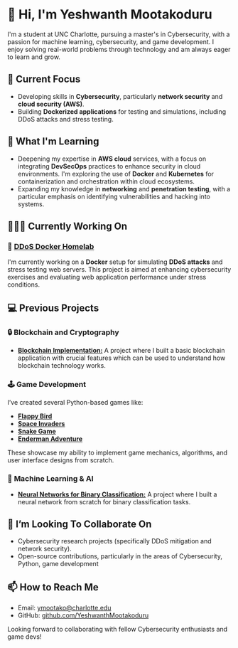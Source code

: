 # 👋 Hi, I'm Yeshwanth Mootakoduru

I'm a student at UNC Charlotte, pursuing a master's in Cybersecurity, with a passion for machine learning, cybersecurity, and game development. I enjoy solving real-world problems through technology and am always eager to learn and grow.

## 🔭 Current Focus
- Developing skills in **Cybersecurity**, particularly **network security** and **cloud security (AWS)**.
- Building **Dockerized applications** for testing and simulations, including DDoS attacks and stress testing.

## 🌱 What I'm Learning
- Deepening my expertise in **AWS cloud** services, with a focus on integrating **DevSecOps** practices to enhance security in cloud environments. I'm exploring the use of **Docker** and **Kubernetes** for containerization and orchestration within cloud ecosystems.
- Expanding my knowledge in **networking** and **penetration testing**, with a particular emphasis on identifying vulnerabilities and hacking into systems.

## 👩🏻‍💻 Currently Working On
### 🚀 [**DDoS Docker Homelab**](https://github.com/yeshwanthmoota/ddos-docker-homelab)
I'm currently working on a **Docker** setup for simulating **DDoS attacks** and stress testing web servers. This project is aimed at enhancing cybersecurity exercises and evaluating web application performance under stress conditions.


## 💻 Previous Projects

### 🔒 **Blockchain and Cryptography**
- [**Blockchain Implementation:**](https://github.com/yeshwanthmoota/Blockchain-Implementation) A project where I built a basic blockchain application with crucial features which can be used to understand how blockchain technology works.

### 🕹️ **Game Development**
I’ve created several Python-based games like:
- [**Flappy Bird**](https://github.com/yeshwanthmoota/Flappy_Bird)
- [**Space Invaders**](https://github.com/yeshwanthmoota/Space_Invaders)
- [**Snake Game**](https://github.com/yeshwanthmoota/Snake_Game_Using_LL)
- [**Enderman Adventure**](https://github.com/yeshwanthmoota/Enderman-adventure)

These showcase my ability to implement game mechanics, algorithms, and user interface designs from scratch.

### 🧠 **Machine Learning & AI**
- [**Neural Networks for Binary Classification:**](https://github.com/yeshwanthmoota/Neural_Networks_Binary_Classification_From_Scratch) A project where I built a neural network from scratch for binary classification tasks.


## 👀 I’m Looking To Collaborate On
- Cybersecurity research projects (specifically DDoS mitigation and network security).
- Open-source contributions, particularly in the areas of Cybersecurity, Python, game development

## 📫 How to Reach Me
- Email: [ymootako@charlotte.edu](mailto:ymootako@charlotte.edu)
- GitHub: [github.com/YeshwanthMootakoduru](https://github.com/yeshwanthmoota)

Looking forward to collaborating with fellow Cybersecurity enthusiasts and game devs!
